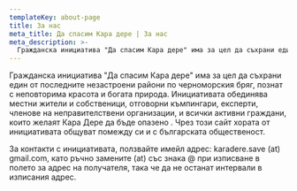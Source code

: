 ```yaml
---
templateKey: about-page
title: За нас
meta_title: Да спасим Кара дере | За нас
meta_description: >-
  Гражданска инициатива "Да спасим Кара дере" има за цел да съхрани един от последните незастроени райони по черноморския бряг, познат с неповторима красота и богата природа.
---
```


Гражданска инициатива "Да спасим Кара дере" има за цел да съхрани един от последните незастроени райони по черноморския бряг, познат с неповторима красота и богата природа. Инициативата обединява местни жители и собственици, отговорни къмпингари, експерти, членове на неправителствени организации, и всички активни граждани, които желаят Кара Дере да бъде опазено . Чрез този сайт хората от инициативата общуват помежду си и с българската общественост.

За контакти с инициативата, ползвайте имейл адрес: karadere.save (at) gmail.com, като ръчно замените (at) със знака @ при изписване в полето за адрес на получателя, така че да не останат интервали в изписания адрес.
